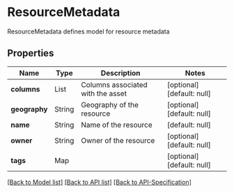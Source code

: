 # ResourceMetadata
ResourceMetadata defines model for resource metadata
## Properties
Name | Type | Description | Notes
------------ | ------------- | ------------- | -------------
**columns** | List | Columns associated with the asset | [optional] [default: null]
**geography** | String | Geography of the resource | [optional] [default: null]
**name** | String | Name of the resource | [default: null]
**owner** | String | Owner of the resource | [optional] [default: null]
**tags** | Map |  | [optional] [default: null]

[[Back to Model list]](../README.md#documentation-for-models) [[Back to API list]](../README.md#documentation-for-api-endpoints) [[Back to API-Specification]](../README.md)


